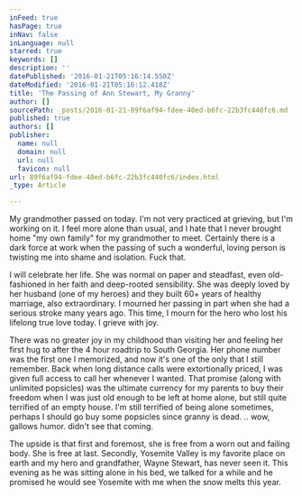```yaml
---
inFeed: true
hasPage: true
inNav: false
inLanguage: null
starred: true
keywords: []
description: ''
datePublished: '2016-01-21T05:16:14.550Z'
dateModified: '2016-01-21T05:16:12.418Z'
title: 'The Passing of Ann Stewart, My Granny'
author: []
sourcePath: _posts/2016-01-21-89f6af94-fdee-40ed-b6fc-22b3fc440fc6.md
published: true
authors: []
publisher:
  name: null
  domain: null
  url: null
  favicon: null
url: 89f6af94-fdee-40ed-b6fc-22b3fc440fc6/index.html
_type: Article

---
```

My grandmother passed on today. I'm not very practiced at grieving, but I'm working on it. I feel more alone than usual, and I hate that I never brought home "my own family" for my grandmother to meet. Certainly there is a dark force at work when the passing of such a wonderful, loving person is twisting me into shame and isolation. Fuck that. 

I will celebrate her life. She was normal on paper and steadfast, even old-fashioned in her faith and deep-rooted sensibility. She was deeply loved by her husband (one of my heroes) and they built 60+ years of healthy marriage, also extraordinary. I mourned her passing in part when she had a serious stroke many years ago. This time, I mourn for the hero who lost his lifelong true love today. I grieve with joy. 

There was no greater joy in my childhood than visiting her and feeling her first hug to after the 4 hour roadtrip to South Georgia. Her phone number was the first one I memorized, and now it's one of the only that I still remember. Back when long distance calls were extortionally priced,  I was given full access to call her whenever I wanted. That promise (along with unlimited popsicles) was the ultimate currency for my parents to buy their freedom when I was just old enough to be left at home alone, but still quite terrified of an empty house. I'm still terrified of being alone sometimes, perhaps I should go buy some popsicles since granny is dead. .. wow, gallows humor. didn't see that coming. 

The upside is that first and foremost, she is free from a worn out and failing body. She is free at last. Secondly, Yosemite Valley is my favorite place on earth and my hero and grandfather, Wayne Stewart, has never seen it. This evening as he was sitting alone in his bed, we talked for a while and he promised he would see Yosemite with me when the snow melts this year.